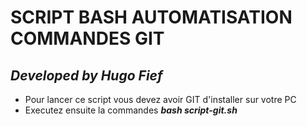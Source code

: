 # SCRIPT BASH AUTOMATISATION COMMANDES GIT

## ***Developed by Hugo Fief***

- Pour lancer ce script vous devez avoir GIT d'installer sur votre PC
- Executez ensuite la commandes ***bash script-git.sh*** 
